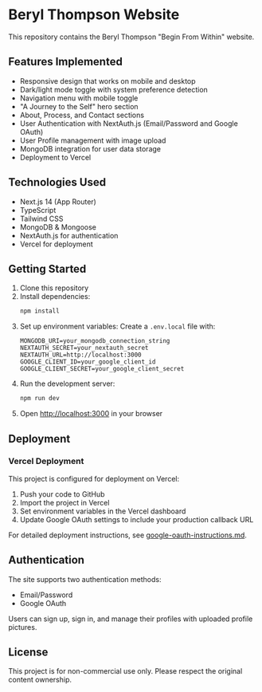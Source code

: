 # Beryl Thompson Website

This repository contains the Beryl Thompson "Begin From Within" website.

## Features Implemented

- Responsive design that works on mobile and desktop
- Dark/light mode toggle with system preference detection
- Navigation menu with mobile toggle
- "A Journey to the Self" hero section
- About, Process, and Contact sections
- User Authentication with NextAuth.js (Email/Password and Google OAuth)
- User Profile management with image upload
- MongoDB integration for user data storage
- Deployment to Vercel

## Technologies Used

- Next.js 14 (App Router)
- TypeScript
- Tailwind CSS
- MongoDB & Mongoose
- NextAuth.js for authentication
- Vercel for deployment

## Getting Started

1. Clone this repository
2. Install dependencies:
   ```bash
   npm install
   ```
3. Set up environment variables:
   Create a `.env.local` file with:
   ```
   MONGODB_URI=your_mongodb_connection_string
   NEXTAUTH_SECRET=your_nextauth_secret
   NEXTAUTH_URL=http://localhost:3000
   GOOGLE_CLIENT_ID=your_google_client_id
   GOOGLE_CLIENT_SECRET=your_google_client_secret
   ```
4. Run the development server:
   ```bash
   npm run dev
   ```
5. Open [http://localhost:3000](http://localhost:3000) in your browser

## Deployment

### Vercel Deployment

This project is configured for deployment on Vercel:

1. Push your code to GitHub
2. Import the project in Vercel
3. Set environment variables in the Vercel dashboard
4. Update Google OAuth settings to include your production callback URL

For detailed deployment instructions, see [google-oauth-instructions.md](./google-oauth-instructions.md).

## Authentication

The site supports two authentication methods:
- Email/Password
- Google OAuth

Users can sign up, sign in, and manage their profiles with uploaded profile pictures.

## License

This project is for non-commercial use only. Please respect the original content ownership.